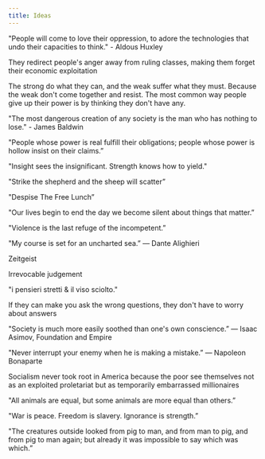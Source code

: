 ```yaml
---
title: Ideas
---
```


"People will come to love their oppression, to adore the technologies that undo their capacities to think." - Aldous Huxley

They redirect people's anger away from ruling classes, making them forget their economic exploitation

The strong do what they can, and the weak suffer what they must. Because the weak don't come together and resist. The most common way people give up their power is by thinking they don't have any.

"The most dangerous creation of any society is the man who has nothing to lose." - James Baldwin

"People whose power is real fulfill their obligations;
people whose power is hollow insist on their claims.”

"Insight sees the insignificant.
Strength knows how to yield."

"Strike the shepherd and the sheep will scatter”

"Despise The Free Lunch”

"Our lives begin to end the day we become silent about things that matter.”

"Violence is the last refuge of the incompetent.”

"My course is set for an uncharted sea.”
― Dante Alighieri

Zeitgeist 

Irrevocable judgement

"i pensieri stretti & il viso sciolto." 

If they can make you ask the wrong questions, they don't have to worry about answers

"Society is much more easily soothed than one's own conscience.”
― Isaac Asimov, Foundation and Empire

"Never interrupt your enemy when he is making a mistake.”
― Napoleon Bonaparte

Socialism never took root in America because the poor see themselves not as an exploited proletariat but as temporarily embarrassed millionaires

"All animals are equal, but some animals are more equal than others.”

"War is peace.
Freedom is slavery.
Ignorance is strength.”

"The creatures outside looked from pig to man, and from man to pig, and from pig to man again; but already it was impossible to say which was which.”
